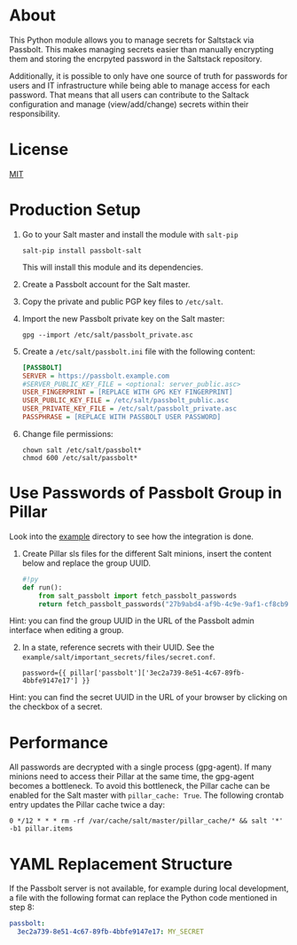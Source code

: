 # About
This Python module allows you to manage secrets for Saltstack via Passbolt. This makes managing secrets easier than manually encrypting them and storing the encrpyted password in the Saltstack repository.

Additionally, it is possible to only have one source of truth for passwords for users and IT infrastructure while being able to manage access for each password. That means that all users can contribute to the Saltack configuration and manage (view/add/change) secrets within their responsibility.

# License
[MIT](LICENSE)

# Production Setup

1. Go to your Salt master and install the module with `salt-pip`

    ```shell
    salt-pip install passbolt-salt
    ```

    This will install this module and its dependencies.

3. Create a Passbolt account for the Salt master.

4. Copy the private and public PGP key files to `/etc/salt`.

5. Import the new Passbolt private key on the Salt master:
    ```shell
    gpg --import /etc/salt/passbolt_private.asc
    ```

6. Create a `/etc/salt/passbolt.ini` file with the following content:
    ```ini
    [PASSBOLT]
    SERVER = https://passbolt.example.com
    #SERVER_PUBLIC_KEY_FILE = <optional: server_public.asc>
    USER_FINGERPRINT = [REPLACE WITH GPG KEY FINGERPRINT]
    USER_PUBLIC_KEY_FILE = /etc/salt/passbolt_public.asc
    USER_PRIVATE_KEY_FILE = /etc/salt/passbolt_private.asc
    PASSPHRASE = [REPLACE WITH PASSBOLT USER PASSWORD]
    ```

7. Change file permissions:
    ```shell
    chown salt /etc/salt/passbolt*
    chmod 600 /etc/salt/passbolt*
    ```

# Use Passwords of Passbolt Group in Pillar
Look into the [example](example) directory to see how the integration is done.

1. Create Pillar sls files for the different Salt minions, insert the content below and replace the group UUID.
    ```python
    #!py
    def run():
        from salt_passbolt import fetch_passbolt_passwords
        return fetch_passbolt_passwords("27b9abd4-af9b-4c9e-9af1-cf8cb963680c")
    ```
  Hint: you can find the group UUID in the URL of the Passbolt admin interface when editing a group.

2. In a state, reference secrets with their UUID. See the `example/salt/important_secrets/files/secret.conf`.
    ```
    password={{ pillar['passbolt']['3ec2a739-8e51-4c67-89fb-4bbfe9147e17'] }}
    ```
  Hint: you can find the secret UUID in the URL of your browser by clicking on the checkbox of a secret.

# Performance
All passwords are decrypted with a single process (gpg-agent). If many minions need to access their Pillar at the same time, the gpg-agent becomes a bottleneck. To avoid this bottleneck, the Pillar cache can be enabled for the Salt master with `pillar_cache: True`. The following crontab entry updates the Pillar cache twice a day:
```
0 */12 * * * rm -rf /var/cache/salt/master/pillar_cache/* && salt '*' -b1 pillar.items
```

# YAML Replacement Structure
If the Passbolt server is not available, for example during local development, a file with the following format can replace the Python code mentioned in step 8:
```yaml
passbolt:
  3ec2a739-8e51-4c67-89fb-4bbfe9147e17: MY_SECRET
```
